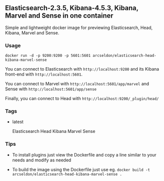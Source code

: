 ## Elasticsearch-2.3.5, Kibana-4.5.3, Kibana, Marvel and Sense in one container

Simple and lightweight docker image for previewing Elasticsearch, Head, Kibana, Marvel and Sense.

### Usage

    docker run -d -p 9200:9200 -p 5601:5601 arcseldon/elasticsearch-head-kibana-marvel-sense

You can connect to Elasticsearch with `http://localhost:9200` and its Kibana front-end with `http://localhost:5601`.

You can connect to Marvel with `http://localhost:5601/app/marvel` and Sense with `http://localhost:5601/app/sense`

Finally, you can connect to Head with `http://localhost:9200/_plugin/head/`
 

### Tags

* latest

    Elasticsearch Head Kibana Marvel Sense

### Tips

* To install plugins just view the Dockerfile and copy a line similar to your needs and modify as needed 

* To build the image using the Dockerfile just use eg. `docker build -t arcseldon/elasticsearch-head-kibana-marvel-sense .`



